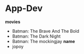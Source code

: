 # App-Dev

**movies**
- Batman: The Brave And The Bold
- Batman: The Dark Night
- Batman: The mockingjay
**name**
- jopoy
